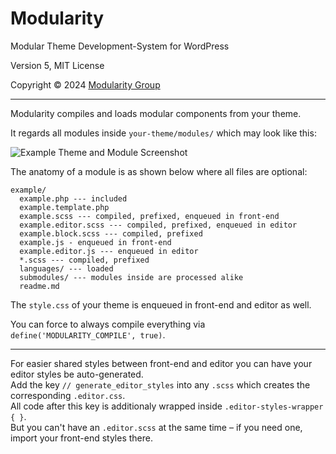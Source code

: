 
# Modularity

Modular Theme Development-System for WordPress

Version 5, MIT License

Copyright © 2024 [Modularity Group](https://modularity.group)

---

Modularity compiles and loads modular components from your theme. 

It regards all modules inside `your-theme/modules/` which may look like this:

![Example Theme and Module Screenshot](https://static.modularity.group/modularity-pro-docu-module-example.png)

The anatomy of a module is as shown below where all files are optional:

```
example/
  example.php --- included
  example.template.php
  example.scss --- compiled, prefixed, enqueued in front-end
  example.editor.scss --- compiled, prefixed, enqueued in editor
  example.block.scss --- compiled, prefixed
  example.js - enqueued in front-end
  example.editor.js --- enqueued in editor
  *.scss --- compiled, prefixed
  languages/ --- loaded
  submodules/ --- modules inside are processed alike
  readme.md
```

The `style.css` of your theme is enqueued in front-end and editor as well.

You can force to always compile everything via `define('MODULARITY_COMPILE', true)`.

---

For easier shared styles between front-end and editor you can have your editor styles be auto-generated.  
Add the key `// generate_editor_styles` into any `.scss` which creates the corresponding `.editor.css`.  
All code after this key is additionaly wrapped inside `.editor-styles-wrapper { }`.  
But you can't have an `.editor.scss` at the same time – if you need one, import your front-end styles there.  

